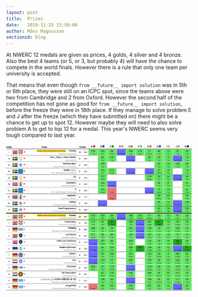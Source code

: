 ```yaml
---
layout: post
title:  Prizes
date:   2018-11-25 13:50:00
author: Måns Magnusson
sectionid: blog
---
```


At NWERC 12 medals are given as prices, 4 golds, 4 silver and 4 bronze. Also the best 4 teams (or 5, or 3, but probably 4) will have the chance to compete in the world finals. However there is a rule that only one team per university is accepted.

That means that even though `from __future__ import solution` was in 5th or 6th place, they were still on an ICPC spot, since the teams above were two from Cambridge and 2 from Oxford. However the second half of the competition has not gone as good for `from __future__ import solution`, before the freeze they were in 18th place. If they manage to solve problem E and J after the freeze (which they have submitted on) there might be a chance to get up to spot 12. However maybe they will need to also solve problem A to get to top 12 for a medal. This year's NWERC seems very tough compared to last year.

![scroeboard](/assets/imgs/181125/scoreboard-290min.png)
